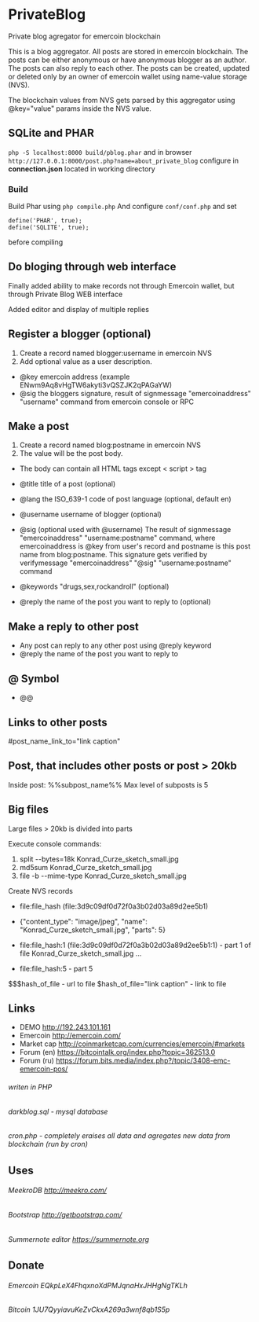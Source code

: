 # PrivateBlog
Private blog agregator for emercoin blockchain

This is a blog aggregator. All posts are stored in emercoin blockchain. The posts can be either anonymous or have anonymous blogger as an author. The posts can also reply to each other. The posts can be created, updated or deleted only by an owner of emercoin wallet using name-value storage (NVS).

The blockchain values from NVS gets parsed by this aggregator using @key="value" params inside the NVS value.

## SQLite and PHAR
`php -S localhost:8000 build/pblog.phar` and in browser `http://127.0.0.1:8000/post.php?name=about_private_blog`
configure in **connection.json** located in working directory 

### Build
Build Phar using `php compile.php`
And configure `conf/conf.php` and set
```
define('PHAR', true);
define('SQLITE', true);
```
before compiling

## Do bloging through web interface
Finally added ability to make records not through Emercoin wallet, but through Private Blog WEB interface

Added editor and display of multiple replies

## Register a blogger (optional)
1. Create a record named blogger:username in emercoin NVS
2. Add optional value as a user description. 

* @key emercoin address (example ENwm9Aq8vHgTW6akyti3vQSZJK2qPAGaYW)
* @sig the bloggers signature, result of signmessage "emercoinaddress" "username" command from emercoin console or RPC

## Make a post
1. Create a record named blog:postname in emercoin NVS
2. The value will be the post body.
* The body can contain all HTML tags except < script > tag 

* @title title of a post (optional)
* @lang the ISO_639-1 code of post language (optional, default en)
* @username username of blogger (optional)
* @sig (optional used with @username) 
The result of signmessage "emercoinaddress" "username:postname" command, where emercoinaddress is @key from user's record and postname is this post name from blog:postname. This signature gets verified by verifymessage "emercoinaddress" "@sig" "username:postname" command
* @keywords "drugs,sex,rockandroll" (optional)
* @reply the name of the post you want to reply to (optional)

## Make a reply to other post
* Any post can reply to any other post using @reply keyword 
* @reply the name of the post you want to reply to

## @ Symbol
* @@

## Links to other posts
 #post_name_link_to="link caption"

## Post, that includes other posts or post > 20kb
Inside post: %%subpost_name%%
Max level of subposts is 5

## Big files
 Large files > 20kb is divided into parts

 Execute console commands:
1. split --bytes=18k Konrad_Curze_sketch_small.jpg
2. md5sum Konrad_Curze_sketch_small.jpg
3. file -b --mime-type Konrad_Curze_sketch_small.jpg
 
 Create NVS records

* file:file_hash (file:3d9c09df0d72f0a3b02d03a89d2ee5b1)
* {"content_type": "image/jpeg", "name": "Konrad_Curze_sketch_small.jpg", "parts": 5}

* file:file_hash:1 (file:3d9c09df0d72f0a3b02d03a89d2ee5b1:1) - part 1 of file Konrad_Curze_sketch_small.jpg
 ...
* file:file_hash:5 - part 5
 

 $$$hash_of_file - url to file
 $hash_of_file="link caption" - link to file

## Links
* DEMO http://192.243.101.161
* Emercoin http://emercoin.com/
* Market cap http://coinmarketcap.com/currencies/emercoin/#markets
* Forum (en) https://bitcointalk.org/index.php?topic=362513.0
* Forum (ru) https://forum.bits.media/index.php?/topic/3408-emc-emercoin-pos/

###### writen in PHP
###### darkblog.sql - mysql database
###### cron.php - completely eraises all data and agregates new data from blockchain (run by cron)

## Uses

###### MeekroDB http://meekro.com/
###### Bootstrap http://getbootstrap.com/
###### Summernote editor https://summernote.org

## Donate

###### Emercoin EQkpLeX4FhqxnoXdPMJqnaHxJHHgNgTKLh
###### Bitcoin 1JU7QyyiavuKeZvCkxA269a3wnf8qb1S5p